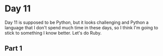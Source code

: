# Day 11
Day 11 is supposed to be Python, but it looks challenging and Python a language that I don't spend much time in these days, so I think I'm going to stick to something I know better. Let's do Ruby.

## Part 1